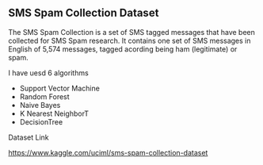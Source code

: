 ## SMS Spam Collection Dataset


The SMS Spam Collection is a set of SMS tagged messages that have been collected for SMS Spam research. It contains one set of SMS messages in English of 5,574 messages, tagged acording being ham (legitimate) or spam.



I have uesd 6 algorithms
* Support Vector Machine 
* Random Forest
* Naive Bayes
* K Nearest NeighborT
* DecisionTree



Dataset Link

https://www.kaggle.com/uciml/sms-spam-collection-dataset
